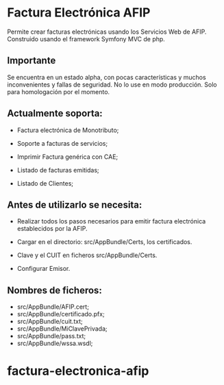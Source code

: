 Factura Electrónica AFIP
========================

Permite crear facturas electrónicas usando los Servicios Web de AFIP. Construido usando 
el framework Symfony MVC de php.  

Importante
--------------

Se encuentra en un estado alpha, con pocas características y muchos inconvenientes y fallas de seguridad. 
No lo use en modo producción. Solo para homologación por el momento. 


Actualmente soporta:
----------------------------
  * Factura electrónica de Monotributo; 

  * Soporte a facturas de servicios;

  * Imprimir Factura genérica con CAE;

  * Listado de facturas emitidas;

  * Listado de Clientes;  

Antes de utilizarlo se necesita:
------------------------------------------
  * Realizar todos los pasos necesarios para emitir factura electrónica establecidos por la AFIP.

  * Cargar en el directorio: src/AppBundle/Certs, los certificados.

  * Clave y el CUIT en ficheros src/AppBundle/Certs.   

  * Configurar Emisor.



Nombres de ficheros:
----------------------------

  * src/AppBundle/AFIP.cert;
  * src/AppBundle/certificado.pfx;
  * src/AppBundle/cuit.txt;
  * src/AppBundle/MiClavePrivada;
  * src/AppBundle/pass.txt;
  * src/AppBundle/wssa.wsdl;

# factura-electronica-afip
